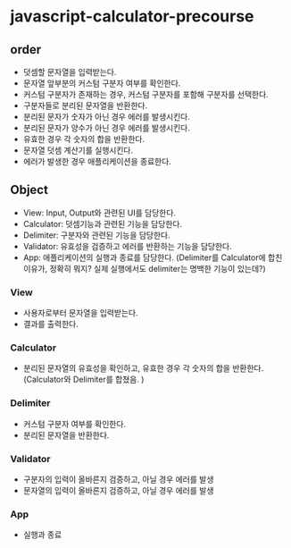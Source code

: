 # javascript-calculator-precourse

## order

- 덧셈할 문자열을 입력받는다.
- 문자열 앞부분의 커스텀 구분자 여부를 확인한다.
- 커스텀 구분자가 존재하는 경우, 커스텀 구분자를 포함해 구분자를 선택한다.
- 구분자들로 분리된 문자열을 반환한다.
- 분리된 문자가 숫자가 아닌 경우 에러를 발생시킨다.
- 분리된 문자가 양수가 아닌 경우 에러를 발생시킨다.
- 유효한 경우 각 숫자의 합을 반환한다.
- 문자열 덧셈 계산기를 실행시킨다.
- 에러가 발생한 경우 애플리케이션을 종료한다.

## Object

- View: Input, Output와 관련된 UI를 담당한다.
- Calculator: 덧셈기능과 관련된 기능을 담당한다.
- Delimiter: 구분자와 관련된 기능을 담당한다.
- Validator: 유효성을 검증하고 에러를 반환하는 기능을 담당한다.
- App: 애플리케이션의 실행과 종료를 담당한다.
  (Delimiter를 Calculator에 합친 이유가, 정확히 뭐지? 실제 실행에서도 delimiter는 명백한 기능이 있는데?)

### View

- 사용자로부터 문자열을 입력받는다.
- 결과를 출력한다.

### Calculator

- 분리된 문자열의 유효성을 확인하고, 유효한 경우 각 숫자의 합을 반환한다.
  (Calculator와 Delimiter를 합쳤음. )

### Delimiter

- 커스텀 구분자 여부를 확인한다.
- 분리된 문자열을 반환한다.

### Validator

- 구분자의 입력이 올바른지 검증하고, 아닐 경우 에러를 발생
- 문자열의 입력이 올바른지 검증하고, 아닐 경우 에러를 발생

### App

- 실행과 종료

